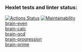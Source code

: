 ### Hexlet tests and linter status:
[![Actions Status](https://github.com/hellraze/frontend-project-44/workflows/hexlet-check/badge.svg)](https://github.com/hellraze/frontend-project-44/actions)
[![Maintainability](https://api.codeclimate.com/v1/badges/73854f324f73d089f7ca/maintainability)](https://codeclimate.com/github/hellraze/frontend-project-44/maintainability)\
[brain-even](https://asciinema.org/a/GuvFKbOzpLZq89pNMQ53njLQY)\
[brain-calc](https://asciinema.org/a/C6ZSLtODqoCLiEvvDeNobil6D)\
[brain-gcd](https://asciinema.org/a/LbovfwyHctgZVLWSEJeUtH17R)\
[brain-progression](https://asciinema.org/a/RAw3DNzFmqst9nSka4eZQbUhA)\
[brain-prime](https://asciinema.org/a/whJHPD4WrTk0VNw7KmE21AJSY)